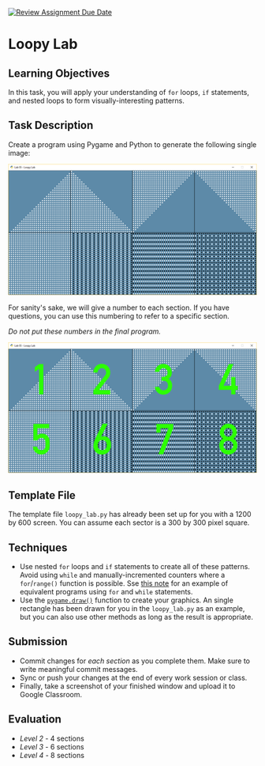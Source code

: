 [![Review Assignment Due Date](https://classroom.github.com/assets/deadline-readme-button-24ddc0f5d75046c5622901739e7c5dd533143b0c8e959d652212380cedb1ea36.svg)](https://classroom.github.com/a/x8ZZIWXq)
# Loopy Lab
## Learning Objectives
In this task, you will apply your understanding of `for` loops, `if` statements, and nested loops to form visually-interesting patterns.

## Task Description
Create a program using Pygame and Python to generate the following single image:

![image](images/loopy_lab_screenshot.png)

For sanity's sake, we will give a number to each section. If you have questions, you can use this numbering to refer to a specific section. 

*Do not put these numbers in the final program.*

![images](images/loopy_lab_screenshot_numbered.png)

## Template File
The template file `loopy_lab.py` has already been set up for you with a 1200 by 600 screen. You can assume each sector is a 300 by 300 pixel square.

## Techniques
- Use nested `for` loops and `if` statements to create all of these patterns. Avoid using `while` and manually-incremented counters where a `for`/`range()` function is possible. Sse [this note](https://github.com/davecheng-ste/ICS3U-Pygame-Patterns-Hints?tab=readme-ov-file#other-hints) for an example of equivalent programs using `for` and `while` statements.
- Use the [`pygame.draw()`](https://www.pygame.org/docs/ref/draw.html) function to create your graphics. An single rectangle has been drawn for you in the `loopy_lab.py` as an example, but you can also use other methods as long as the result is appropriate.

## Submission
- Commit changes for *each section* as you complete them. Make sure to write meaningful commit messages.
- Sync or push your changes at the end of every work session or class.
- Finally, take a screenshot of your finished window and upload it to Google Classroom.

## Evaluation
- *Level 2* - 4 sections
- *Level 3* - 6 sections
- *Level 4* - 8 sections